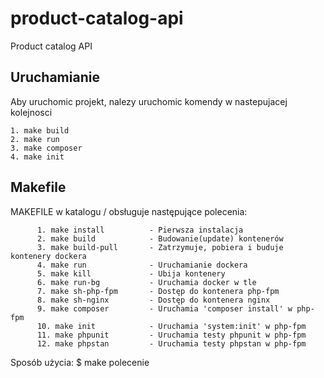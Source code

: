 # product-catalog-api
Product catalog API

## Uruchamianie
Aby uruchomic projekt, nalezy uruchomic komendy w nastepujacej kolejnosci
    
    1. make build
    2. make run
    3. make composer
    4. make init

## Makefile
MAKEFILE w katalogu / obsługuje następujące polecenia:

          1. make install          - Pierwsza instalacja
          2. make build            - Budowanie(update) kontenerów
          3. make build-pull       - Zatrzymuje, pobiera i buduje kontenery dockera
          4. make run              - Uruchamianie dockera
          5. make kill             - Ubija kontenery
          6. make run-bg           - Uruchamia docker w tle
          7. make sh-php-fpm       - Dostęp do kontenera php-fpm
          8. make sh-nginx         - Dostęp do kontenera nginx
          9. make composer         - Uruchamia 'composer install' w php-fpm
          10. make init            - Uruchamia 'system:init' w php-fpm
          11. make phpunit         - Uruchamia testy phpunit w php-fpm
          12. make phpstan         - Uruchamia testy phpstan w php-fpm

Sposób użycia: $ make polecenie
